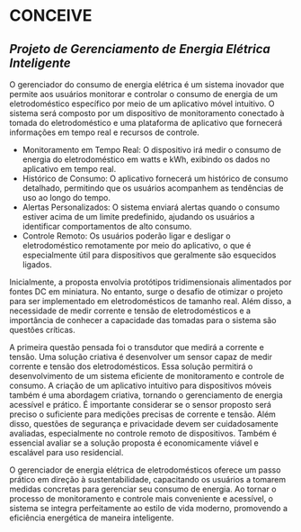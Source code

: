 # CONCEIVE
## _Projeto de Gerenciamento de Energia Elétrica Inteligente_

O gerenciador do consumo de energia elétrica é um sistema inovador que permite aos usuários monitorar e controlar o consumo de energia de um eletrodoméstico específico por meio de um aplicativo móvel intuitivo. O sistema será composto por um dispositivo de monitoramento conectado à tomada do eletrodoméstico e uma plataforma de aplicativo que fornecerá informações em tempo real e recursos de controle.

- Monitoramento em Tempo Real: O dispositivo irá medir o consumo de energia do eletrodoméstico em watts e kWh, exibindo os dados no aplicativo em tempo real.
- Histórico de Consumo: O aplicativo fornecerá um histórico de consumo detalhado, permitindo que os usuários acompanhem as tendências de uso ao longo do tempo.
- Alertas Personalizados: O sistema enviará alertas quando o consumo estiver acima de um limite predefinido, ajudando os usuários a identificar comportamentos de alto consumo.
- Controle Remoto: Os usuários poderão ligar e desligar o eletrodoméstico remotamente por meio do aplicativo, o que é especialmente útil para dispositivos que geralmente são esquecidos ligados.

 Inicialmente, a proposta envolvia protótipos tridimensionais alimentados por fontes DC em miniatura. No entanto, surge o desafio de otimizar o projeto para ser implementado em eletrodomésticos de tamanho real. Além disso, a necessidade de medir corrente e tensão de eletrodomésticos e a importância de conhecer a capacidade das tomadas para o sistema são questões críticas.
 
A primeira questão pensada foi o transdutor que medirá a corrente e tensão. Uma solução criativa é desenvolver um sensor capaz de medir corrente e tensão dos eletrodomésticos. Essa solução permitirá o desenvolvimento de um sistema eficiente de monitoramento e controle de consumo. A criação de um aplicativo intuitivo para dispositivos móveis também é uma abordagem criativa, tornando o gerenciamento de energia acessível e prático. É importante considerar se o sensor proposto será preciso o suficiente para medições precisas de corrente e tensão. Além disso, questões de segurança e privacidade devem ser cuidadosamente avaliadas, especialmente no controle remoto de dispositivos. Também é essencial avaliar se a solução proposta é economicamente viável e escalável para uso residencial.

O gerenciador de energia elétrica de eletrodomésticos oferece um passo prático em direção à sustentabilidade, capacitando os usuários a tomarem medidas concretas para gerenciar seu consumo de energia. Ao tornar o processo de monitoramento e controle mais conveniente e acessível, o sistema se integra perfeitamente ao estilo de vida moderno, promovendo a eficiência energética de maneira inteligente. 



